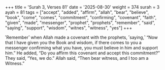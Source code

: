 +++
title = 'Surah 3, Verses 81'
date = '2025-08-30'
weight = 374
surah = 3
ayah = 81
tags = ["accept", "added", "affirm", "allah", "bear", "believe", "book", "come", "comes", "commitment", "confirming", "covenant", "faith", "given", "made", "messenger", "prophet", "prophets", "remember", "said", "saying", "support", "wisdom", "witnes", "witness", "yes"]
+++

˹Remember˺ when Allah made a covenant with the prophets, ˹saying,˺ “Now that I have given you the Book and wisdom, if there comes to you a messenger confirming what you have, you must believe in him and support him.” He added, “Do you affirm this covenant and accept this commitment?” They said, “Yes, we do.” Allah said, “Then bear witness, and I too am a Witness.”